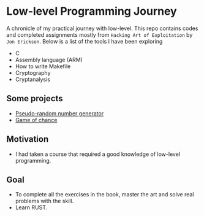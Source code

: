 # Low-level Programming Journey

A chronicle of my practical journey with low-level. This repo contains codes and completed assignments mostly from `Hacking Art of Exploitation` by `Jon Erickson`. Below is a list of the tools I have been exploring

- C
- Assembly language (ARM)
- How to write Makefile
- Cryptography
- Cryptanalysis

## Some projects

- [Pseudo-random number generator](/0x285_function_pointer/0x1_rand_example.c)
- [Game of chance](/0x285_function_pointer/0x2_game_of_chance.c)

## Motivation

- I had taken a course that required a good knowledge of low-level programming.

## Goal

- To complete all the exercises in the book, master the art and solve real problems with the skill.
- Learn RUST.
